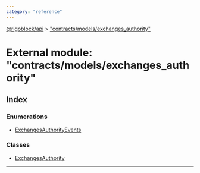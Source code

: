 ```yaml
---
category: "reference"
---
```



[@rigoblock/api](../README.md) > ["contracts/models/exchanges_authority"](../modules/_contracts_models_exchanges_authority_.md)

# External module: "contracts/models/exchanges_authority"

## Index

### Enumerations

* [ExchangesAuthorityEvents](../enums/_contracts_models_exchanges_authority_.exchangesauthorityevents.md)

### Classes

* [ExchangesAuthority](../classes/_contracts_models_exchanges_authority_.exchangesauthority.md)

---

